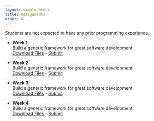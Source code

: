 ```yaml
---
layout: simple-block
title: Assignments
order: 6
---
```


Students are not expected to have any prior programming experience.

- **Week 1**  
Build a generic framework for great software development  
[Download Files](/images/photoSquare.jpg) - [Submit](#)

- **Week 2**  
Build a generic framework for great software development  
[Download Files](/images/photoSquare.jpg) - [Submit](#)

- **Week 3**  
Build a generic framework for great software development  
[Download Files](/images/photoSquare.jpg) - [Submit](#)

- **Week 4**  
Build a generic framework for great software development  
[Download Files](/images/photoSquare.jpg) - [Submit](#)
